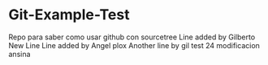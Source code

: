 # Git-Example-Test
Repo para saber como usar github con sourcetree
Line added by Gilberto
New Line 
Line added by Angel plox 
Another line by gil test 24
modificacion ansina